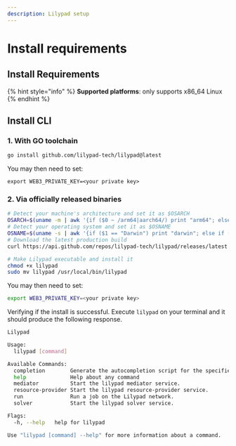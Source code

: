 ```yaml
---
description: Lilypad setup
---
```


# Install requirements

## Install Requirements

{% hint style="info" %}
**Supported platforms**: only supports x86\_64 Linux
{% endhint %}

## Install CLI

### 1. With GO toolchain

```bash
go install github.com/lilypad-tech/lilypad@latest
```

You may then need to set:
```
export WEB3_PRIVATE_KEY=<your private key>
```
### 2. Via officially released binaries

```bash
# Detect your machine's architecture and set it as $OSARCH
OSARCH=$(uname -m | awk '{if ($0 ~ /arm64|aarch64/) print "arm64"; else if ($0 ~ /x86_64|amd64/) print "amd64"; else print "unsupported_arch"}') && export OSARCH;
# Detect your operating system and set it as $OSNAME
OSNAME=$(uname -s | awk '{if ($1 == "Darwin") print "darwin"; else if ($1 == "Linux") print "linux"; else print "unsupported_os"}') && export OSNAME;
# Download the latest production build
curl https://api.github.com/repos/lilypad-tech/lilypad/releases/latest | grep "browser_download_url.*lilypad-$OSNAME-$OSARCH" | cut -d : -f 2,3 | tr -d \" | wget -qi - -O lilypad

# Make Lilypad executable and install it
chmod +x lilypad
sudo mv lilypad /usr/local/bin/lilypad
```

You may then need to set:

```bash
export WEB3_PRIVATE_KEY=<your private key>
```

Verifying if the install is successful. Execute `lilypad` on your terminal and it should produce the following response.

```bash
Lilypad

Usage:
  lilypad [command]

Available Commands:
  completion        Generate the autocompletion script for the specified shell
  help              Help about any command
  mediator          Start the lilypad mediator service.
  resource-provider Start the lilypad resource-provider service.
  run               Run a job on the Lilypad network.
  solver            Start the lilypad solver service.

Flags:
  -h, --help   help for lilypad

Use "lilypad [command] --help" for more information about a command.
```
